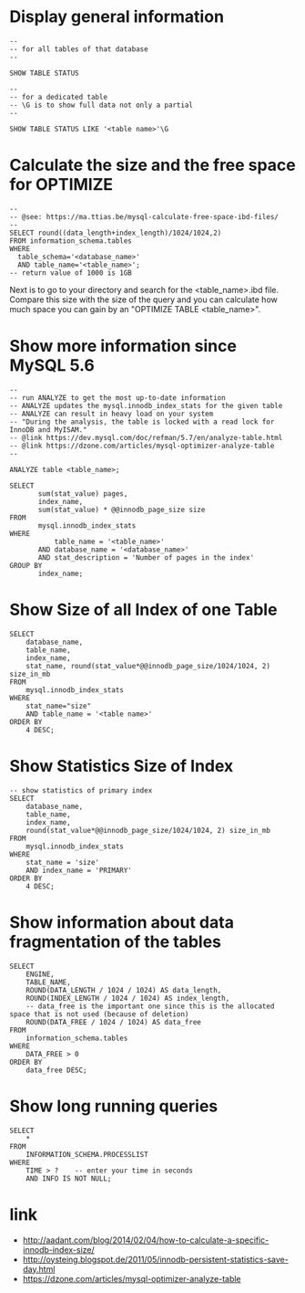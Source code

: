 # Display general information

```mysql
-- 
-- for all tables of that database
-- 

SHOW TABLE STATUS

-- 
-- for a dedicated table
-- \G is to show full data not only a partial
-- 

SHOW TABLE STATUS LIKE '<table name>'\G
```

# Calculate the size and the free space for OPTIMIZE

```mysql
-- 
-- @see: https://ma.ttias.be/mysql-calculate-free-space-ibd-files/
--
SELECT round((data_length+index_length)/1024/1024,2)
FROM information_schema.tables
WHERE
  table_schema='<database_name>'
  AND table_name='<table_name>';
-- return value of 1000 is 1GB
```

Next is to go to your directory and search for the <table_name>.ibd file.
Compare this size with the size of the query and you can calculate how much space you can gain by an "OPTIMIZE TABLE <table_name>".

# Show more information since MySQL 5.6

```mysql
-- 
-- run ANALYZE to get the most up-to-date information
-- ANALYZE updates the mysql.innodb_index_stats for the given table
-- ANALYZE can result in heavy load on your system
-- "During the analysis, the table is locked with a read lock for InnoDB and MyISAM."
-- @link https://dev.mysql.com/doc/refman/5.7/en/analyze-table.html
-- @link https://dzone.com/articles/mysql-optimizer-analyze-table
-- 

ANALYZE table <table_name>;

SELECT
       sum(stat_value) pages,
       index_name,
       sum(stat_value) * @@innodb_page_size size
FROM
       mysql.innodb_index_stats
WHERE
           table_name = '<table_name>'
       AND database_name = '<database_name>'
       AND stat_description = 'Number of pages in the index'
GROUP BY
       index_name;
```

# Show Size of all Index of one Table

```mysql
SELECT 
    database_name, 
    table_name, 
    index_name, 
    stat_name, round(stat_value*@@innodb_page_size/1024/1024, 2) size_in_mb
FROM 
    mysql.innodb_index_stats
WHERE 
    stat_name="size" 
    AND table_name = '<table name>'
ORDER BY 
    4 DESC;
```

# Show Statistics Size of Index

```mysql
-- show statistics of primary index
SELECT 
    database_name, 
    table_name, 
    index_name, 
    round(stat_value*@@innodb_page_size/1024/1024, 2) size_in_mb
FROM 
    mysql.innodb_index_stats
WHERE 
    stat_name = 'size' 
    AND index_name = 'PRIMARY'
ORDER BY 
    4 DESC;
```

# Show information about data fragmentation of the tables

```mysql
SELECT
    ENGINE,
    TABLE_NAME,
    ROUND(DATA_LENGTH / 1024 / 1024) AS data_length,
    ROUND(INDEX_LENGTH / 1024 / 1024) AS index_length,
    -- data_free is the important one since this is the allocated space that is not used (because of deletion)
    ROUND(DATA_FREE / 1024 / 1024) AS data_free
FROM
    information_schema.tables
WHERE
    DATA_FREE > 0
ORDER BY 
    data_free DESC;
```

# Show long running queries

```mysql
SELECT
    *
FROM
    INFORMATION_SCHEMA.PROCESSLIST
WHERE
    TIME > ?    -- enter your time in seconds
    AND INFO IS NOT NULL;
```

# link

* http://aadant.com/blog/2014/02/04/how-to-calculate-a-specific-innodb-index-size/
* http://oysteing.blogspot.de/2011/05/innodb-persistent-statistics-save-day.html
* https://dzone.com/articles/mysql-optimizer-analyze-table
